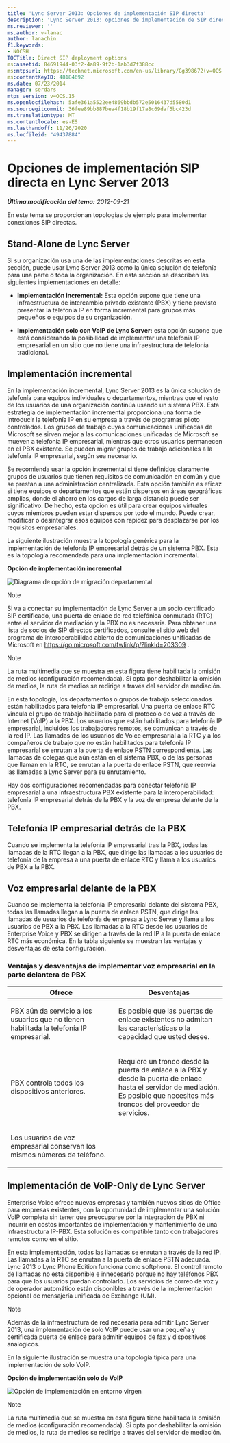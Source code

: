 ```yaml
---
title: 'Lync Server 2013: Opciones de implementación SIP directa'
description: 'Lync Server 2013: opciones de implementación de SIP directa.'
ms.reviewer: ''
ms.author: v-lanac
author: lanachin
f1.keywords:
- NOCSH
TOCTitle: Direct SIP deployment options
ms:assetid: 84691944-03f2-4a89-9f2b-1ab3d7f388cc
ms:mtpsurl: https://technet.microsoft.com/en-us/library/Gg398672(v=OCS.15)
ms:contentKeyID: 48184692
ms.date: 07/23/2014
manager: serdars
mtps_version: v=OCS.15
ms.openlocfilehash: 5afe361a5522ee4869bbdb572e5016437d5580d1
ms.sourcegitcommit: 36fee89bb887bea4f18b19f17a8c69daf5bc423d
ms.translationtype: MT
ms.contentlocale: es-ES
ms.lasthandoff: 11/26/2020
ms.locfileid: "49437884"
---
```

# <a name="direct-sip-deployment-options-in-lync-server-2013"></a>Opciones de implementación SIP directa en Lync Server 2013

<div data-xmlns="http://www.w3.org/1999/xhtml">

<div class="topic" data-xmlns="http://www.w3.org/1999/xhtml" data-msxsl="urn:schemas-microsoft-com:xslt" data-cs="https://msdn.microsoft.com/">

<div data-asp="https://msdn2.microsoft.com/asp">



</div>

<div id="mainSection">

<div id="mainBody">

<span> </span>

_**Última modificación del tema:** 2012-09-21_

En este tema se proporcionan topologías de ejemplo para implementar conexiones SIP directas.

<div id="sectionSection0" class="section">

<span id="BKMK_CommunicationsServerStand_Alone"></span>

<div>

## <a name="lync-server-stand-alone"></a>Stand-Alone de Lync Server

Si su organización usa una de las implementaciones descritas en esta sección, puede usar Lync Server 2013 como la única solución de telefonía para una parte o toda la organización. En esta sección se describen las siguientes implementaciones en detalle:

  - **Implementación incremental:** Esta opción supone que tiene una infraestructura de intercambio privado existente (PBX) y tiene previsto presentar la telefonía IP en forma incremental para grupos más pequeños o equipos de su organización.

  - **Implementación solo con VoIP de Lync Server:** esta opción supone que está considerando la posibilidad de implementar una telefonía IP empresarial en un sitio que no tiene una infraestructura de telefonía tradicional.

<div>

## <a name="incremental-deployment"></a>Implementación incremental

En la implementación incremental, Lync Server 2013 es la única solución de telefonía para equipos individuales o departamentos, mientras que el resto de los usuarios de una organización continúa usando un sistema PBX. Esta estrategia de implementación incremental proporciona una forma de introducir la telefonía IP en su empresa a través de programas piloto controlados. Los grupos de trabajo cuyas comunicaciones unificadas de Microsoft se sirven mejor a las comunicaciones unificadas de Microsoft se mueven a telefonía IP empresarial, mientras que otros usuarios permanecen en el PBX existente. Se pueden migrar grupos de trabajo adicionales a la telefonía IP empresarial, según sea necesario.

Se recomienda usar la opción incremental si tiene definidos claramente grupos de usuarios que tienen requisitos de comunicación en común y que se prestan a una administración centralizada. Esta opción también es eficaz si tiene equipos o departamentos que están dispersos en áreas geográficas amplias, donde el ahorro en los cargos de larga distancia puede ser significativo. De hecho, esta opción es útil para crear equipos virtuales cuyos miembros pueden estar dispersos por todo el mundo. Puede crear, modificar o desintegrar esos equipos con rapidez para desplazarse por los requisitos empresariales.

La siguiente ilustración muestra la topología genérica para la implementación de telefonía IP empresarial detrás de un sistema PBX. Esta es la topología recomendada para una implementación incremental.

**Opción de implementación incremental**

![Diagrama de opción de migración departamental](images/Gg398672.e951ecf4-7cd2-425a-9106-76977492d682(OCS.15).jpg "Diagrama de opción de migración departamental")

<div>


> [!NOTE]  
> Si va a conectar su implementación de Lync Server a un socio certificado SIP certificado, una puerta de enlace de red telefónica conmutada (RTC) entre el servidor de mediación y la PBX no es necesaria. Para obtener una lista de socios de SIP directos certificados, consulte el sitio web del programa de interoperabilidad abierto de comunicaciones unificadas de Microsoft en <A href="https://go.microsoft.com/fwlink/p/?linkid=203309">https://go.microsoft.com/fwlink/p/?linkId=203309</A> .



</div>

<div>


> [!NOTE]  
> La ruta multimedia que se muestra en esta figura tiene habilitada la omisión de medios (configuración recomendada). Si opta por deshabilitar la omisión de medios, la ruta de medios se redirige a través del servidor de mediación.



</div>

En esta topología, los departamentos o grupos de trabajo seleccionados están habilitados para telefonía IP empresarial. Una puerta de enlace RTC vincula el grupo de trabajo habilitado para el protocolo de voz a través de Internet (VoIP) a la PBX. Los usuarios que están habilitados para telefonía IP empresarial, incluidos los trabajadores remotos, se comunican a través de la red IP. Las llamadas de los usuarios de Voice empresarial a la RTC y a los compañeros de trabajo que no están habilitados para telefonía IP empresarial se enrutan a la puerta de enlace PSTN correspondiente. Las llamadas de colegas que aún están en el sistema PBX, o de las personas que llaman en la RTC, se enrutan a la puerta de enlace PSTN, que reenvía las llamadas a Lync Server para su enrutamiento.

Hay dos configuraciones recomendadas para conectar telefonía IP empresarial a una infraestructura PBX existente para la interoperabilidad: telefonía IP empresarial detrás de la PBX y la voz de empresa delante de la PBX.

<div>

## <a name="enterprise-voice-behind-the-pbx"></a>Telefonía IP empresarial detrás de la PBX

Cuando se implementa la telefonía IP empresarial tras la PBX, todas las llamadas de la RTC llegan a la PBX, que dirige las llamadas a los usuarios de telefonía de la empresa a una puerta de enlace RTC y llama a los usuarios de PBX a la PBX.

</div>

<div>

## <a name="enterprise-voice-in-front-of-the-pbx"></a>Voz empresarial delante de la PBX

Cuando se implementa la telefonía IP empresarial delante del sistema PBX, todas las llamadas llegan a la puerta de enlace PSTN, que dirige las llamadas de usuarios de telefonía de empresa a Lync Server y llama a los usuarios de PBX a la PBX. Las llamadas a la RTC desde los usuarios de Enterprise Voice y PBX se dirigen a través de la red IP a la puerta de enlace RTC más económica. En la tabla siguiente se muestran las ventajas y desventajas de esta configuración.

### <a name="advantages-and-disadvantages-of-deploying-enterprise-voice-in-front-of-pbx"></a>Ventajas y desventajas de implementar voz empresarial en la parte delantera de PBX

<table>
<colgroup>
<col style="width: 50%" />
<col style="width: 50%" />
</colgroup>
<thead>
<tr class="header">
<th>Ofrece</th>
<th>Desventajas</th>
</tr>
</thead>
<tbody>
<tr class="odd">
<td><p>PBX aún da servicio a los usuarios que no tienen habilitada la telefonía IP empresarial.</p></td>
<td><p>Es posible que las puertas de enlace existentes no admitan las características o la capacidad que usted desee.</p></td>
</tr>
<tr class="even">
<td><p>PBX controla todos los dispositivos anteriores.</p></td>
<td><p>Requiere un tronco desde la puerta de enlace a la PBX y desde la puerta de enlace hasta el servidor de mediación. Es posible que necesites más troncos del proveedor de servicios.</p></td>
</tr>
<tr class="odd">
<td><p>Los usuarios de voz empresarial conservan los mismos números de teléfono.</p></td>
<td><p> </p></td>
</tr>
</tbody>
</table>


</div>

</div>

<div>

## <a name="lync-server-voip-only-deployment"></a>Implementación de VoIP-Only de Lync Server

Enterprise Voice ofrece nuevas empresas y también nuevos sitios de Office para empresas existentes, con la oportunidad de implementar una solución VoIP completa sin tener que preocuparse por la integración de PBX ni incurrir en costos importantes de implementación y mantenimiento de una infraestructura IP-PBX. Esta solución es compatible tanto con trabajadores remotos como en el sitio.

En esta implementación, todas las llamadas se enrutan a través de la red IP. Las llamadas a la RTC se enrutan a la puerta de enlace PSTN adecuada. Lync 2013 o Lync Phone Edition funciona como softphone. El control remoto de llamadas no está disponible e innecesario porque no hay teléfonos PBX para que los usuarios puedan controlarlo. Los servicios de correo de voz y de operador automático están disponibles a través de la implementación opcional de mensajería unificada de Exchange (UM).

<div>


> [!NOTE]  
> Además de la infraestructura de red necesaria para admitir Lync Server 2013, una implementación de solo VoIP puede usar una pequeña y certificada puerta de enlace para admitir equipos de fax y dispositivos analógicos.



</div>

En la siguiente ilustración se muestra una topología típica para una implementación de solo VoIP.

**Opción de implementación solo de VoIP**

![Opción de implementación en entorno virgen](images/Gg398672.820dc5fe-0e20-431b-ae4e-fefdf2221d3b(OCS.15).jpg "Opción de implementación en entorno virgen")

<div>


> [!NOTE]  
> La ruta multimedia que se muestra en esta figura tiene habilitada la omisión de medios (configuración recomendada). Si opta por deshabilitar la omisión de medios, la ruta de medios se redirige a través del servidor de mediación.



</div>

</div>

</div>

</div>

</div>

<span> </span>

</div>

</div>

</div>

